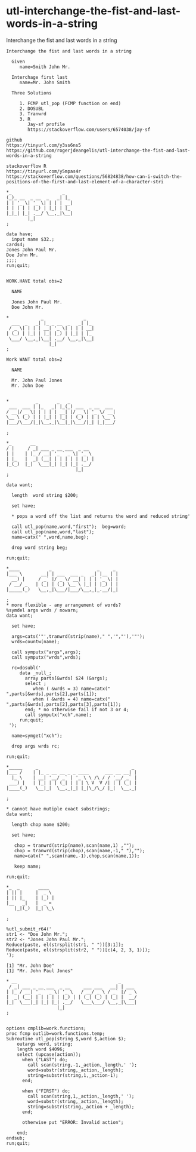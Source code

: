 # utl-interchange-the-fist-and-last-words-in-a-string
Interchange the fist and last words in a string 

    Interchange the fist and last words in a string                                                                                
                                                                                                                                   
      Given                                                                                                                        
         name=Smith John Mr.                                                                                                       
                                                                                                                                   
      Interchage first last                                                                                                        
         name=Mr. John Smith                                                                                                       
                                                                                                                                   
      Three Solutions                                                                                                              
                                                                                                                                   
         1. FCMP utl_pop (FCMP function on end)                                                                                    
         2. DOSUBL                                                                                                                 
         3. Tranwrd                                                                                                                
         3. R                                                                                                                      
            Jay-sf profile                                                                                                         
            https://stackoverflow.com/users/6574038/jay-sf                                                                         
                                                                                                                                   
    github                                                                                                                         
    https://tinyurl.com/y3ss6ns5                                                                                                   
    https://github.com/rogerjdeangelis/utl-interchange-the-fist-and-last-words-in-a-string                                         
                                                                                                                                   
    stackoverflow R                                                                                                                
    https://tinyurl.com/y5mpas4r                                                                                                   
    https://stackoverflow.com/questions/56824838/how-can-i-switch-the-positions-of-the-first-and-last-element-of-a-character-stri  
                                                                                                                                   
    *_                   _                                                                                                         
    (_)_ __  _ __  _   _| |_                                                                                                       
    | | '_ \| '_ \| | | | __|                                                                                                      
    | | | | | |_) | |_| | |_                                                                                                       
    |_|_| |_| .__/ \__,_|\__|                                                                                                      
            |_|                                                                                                                    
    ;                                                                                                                              
                                                                                                                                   
    data have;                                                                                                                     
      input name $32.;                                                                                                             
    cards4;                                                                                                                        
    Jones John Paul Mr.                                                                                                            
    Doe John Mr.                                                                                                                   
    ;;;;                                                                                                                           
    run;quit;                                                                                                                      
                                                                                                                                   
                                                                                                                                   
    WORK.HAVE total obs=2                                                                                                          
                                                                                                                                   
      NAME                                                                                                                         
                                                                                                                                   
      Jones John Paul Mr.                                                                                                          
      Doe John Mr.                                                                                                                 
                                                                                                                                   
    *            _               _                                                                                                 
      ___  _   _| |_ _ __  _   _| |_                                                                                               
     / _ \| | | | __| '_ \| | | | __|                                                                                              
    | (_) | |_| | |_| |_) | |_| | |_                                                                                               
     \___/ \__,_|\__| .__/ \__,_|\__|                                                                                              
                    |_|                                                                                                            
    ;                                                                                                                              
                                                                                                                                   
    Work WANT total obs=2                                                                                                          
                                                                                                                                   
      NAME                                                                                                                         
                                                                                                                                   
      Mr. John Paul Jones                                                                                                          
      Mr. John Doe                                                                                                                 
                                                                                                                                   
                                                                                                                                   
    *          _       _   _                                                                                                       
     ___  ___ | |_   _| |_(_) ___  _ __  ___                                                                                       
    / __|/ _ \| | | | | __| |/ _ \| '_ \/ __|                                                                                      
    \__ \ (_) | | |_| | |_| | (_) | | | \__ \                                                                                      
    |___/\___/|_|\__,_|\__|_|\___/|_| |_|___/                                                                                      
                                                                                                                                   
    ;                                                                                                                              
                                                                                                                                   
    *_       __                                                                                                                    
    / |     / _| ___ _ __ ___  _ __                                                                                                
    | |    | |_ / __| '_ ` _ \| '_ \                                                                                               
    | |_   |  _| (__| | | | | | |_) |                                                                                              
    |_(_)  |_|  \___|_| |_| |_| .__/                                                                                               
                              |_|                                                                                                  
    ;                                                                                                                              
                                                                                                                                   
    data want;                                                                                                                     
                                                                                                                                   
      length  word string $200;                                                                                                    
                                                                                                                                   
      set have;                                                                                                                    
                                                                                                                                   
      * pops a word off the list and returns the word and reduced string'                                                          
                                                                                                                                   
      call utl_pop(name,word,"first");  beg=word;                                                                                  
      call utl_pop(name,word,"last");                                                                                              
      name=catx(" ",word,name,beg);                                                                                                
                                                                                                                                   
      drop word string beg;                                                                                                        
                                                                                                                                   
    run;quit;                                                                                                                      
                                                                                                                                   
    *____           _                 _     _                                                                                      
    |___ \       __| | ___  ___ _   _| |__ | |                                                                                     
      __) |     / _` |/ _ \/ __| | | | '_ \| |                                                                                     
     / __/ _   | (_| | (_) \__ \ |_| | |_) | |                                                                                     
    |_____(_)   \__,_|\___/|___/\__,_|_.__/|_|                                                                                     
                                                                                                                                   
    ;                                                                                                                              
    * more flexible - any arrangement of words?                                                                                    
    %symdel args wrds / nowarn;                                                                                                    
    data want;                                                                                                                     
                                                                                                                                   
      set have;                                                                                                                    
                                                                                                                                   
      args=cats('"',tranwrd(strip(name)," ",'","'),'"');                                                                           
      wrds=countw(name);                                                                                                           
                                                                                                                                   
      call symputx("args",args);                                                                                                   
      call symputx("wrds",wrds);                                                                                                   
                                                                                                                                   
      rc=dosubl('                                                                                                                  
         data _null_;                                                                                                              
           array parts[&wrds] $24 (&args);                                                                                         
           select ;                                                                                                                
              when ( &wrds = 3) name=catx(" ",parts[&wrds],parts[2],parts[1]);                                                     
              when ( &wrds = 4) name=catx(" ",parts[&wrds],parts[2],parts[3],parts[1]);                                            
           end; * no otherwise fail if not 3 or 4;                                                                                 
           call symputx("xch",name);                                                                                               
         run;quit;                                                                                                                 
     ');                                                                                                                           
                                                                                                                                   
      name=symget("xch");                                                                                                          
                                                                                                                                   
      drop args wrds rc;                                                                                                           
                                                                                                                                   
    run;quit;                                                                                                                      
                                                                                                                                   
    *_____     _                                   _                                                                               
    |___ /    | |_ _ __ __ _ _ ____      ___ __ __| |                                                                              
      |_ \    | __| '__/ _` | '_ \ \ /\ / / '__/ _` |                                                                              
     ___) |   | |_| | | (_| | | | \ V  V /| | | (_| |                                                                              
    |____(_)   \__|_|  \__,_|_| |_|\_/\_/ |_|  \__,_|                                                                              
                                                                                                                                   
    ;                                                                                                                              
                                                                                                                                   
    * cannot have mutiple exact substrings;                                                                                        
    data want;                                                                                                                     
                                                                                                                                   
      length chop name $200;                                                                                                       
                                                                                                                                   
      set have;                                                                                                                    
                                                                                                                                   
       chop = tranwrd(strip(name),scan(name,1) ,"");                                                                               
       chop = tranwrd(strip(chop),scan(name,-1," "),"");                                                                           
       name=catx(" ",scan(name,-1),chop,scan(name,1));                                                                             
                                                                                                                                   
       keep name;                                                                                                                  
                                                                                                                                   
    run;quit;                                                                                                                      
                                                                                                                                   
    *_  _       ____                                                                                                               
    | || |     |  _ \                                                                                                              
    | || |_    | |_) |                                                                                                             
    |__   _|   |  _ <                                                                                                              
       |_|(_)  |_| \_\                                                                                                             
                                                                                                                                   
    ;                                                                                                                              
                                                                                                                                   
    %utl_submit_r64('                                                                                                              
    str1 <- "Doe John Mr.";                                                                                                        
    str2 <- "Jones John Paul Mr.";                                                                                                 
    Reduce(paste, el(strsplit(str1, " "))[3:1]);                                                                                   
    Reduce(paste, el(strsplit(str2, " "))[c(4, 2, 3, 1)]);                                                                         
    ');                                                                                                                            
                                                                                                                                   
    [1] "Mr. John Doe"                                                                                                             
    [1] "Mr. John Paul Jones"                                                                                                      
                                                                                                                                   
    * __                                      _                                                                                    
     / _| ___ _ __ ___  _ __     ___ ___   __| | ___                                                                               
    | |_ / __| '_ ` _ \| '_ \   / __/ _ \ / _` |/ _ \                                                                              
    |  _| (__| | | | | | |_) | | (_| (_) | (_| |  __/                                                                              
    |_|  \___|_| |_| |_| .__/   \___\___/ \__,_|\___|                                                                              
                       |_|                                                                                                         
    ;                                                                                                                              
                                                                                                                                   
                                                                                                                                   
    options cmplib=work.functions;                                                                                                 
    proc fcmp outlib=work.functions.temp;                                                                                          
    Subroutine utl_pop(string $,word $,action $);                                                                                  
        outargs word, string;                                                                                                      
        length word $4096;                                                                                                         
        select (upcase(action));                                                                                                   
          when ("LAST") do;                                                                                                        
            call scan(string,-1,_action,_length,' ');                                                                              
            word=substr(string,_action,_length);                                                                                   
            string=substr(string,1,_action-1);                                                                                     
          end;                                                                                                                     
                                                                                                                                   
          when ("FIRST") do;                                                                                                       
            call scan(string,1,_action,_length,' ');                                                                               
            word=substr(string,_action,_length);                                                                                   
            string=substr(string,_action + _length);                                                                               
          end;                                                                                                                     
                                                                                                                                   
          otherwise put "ERROR: Invalid action";                                                                                   
                                                                                                                                   
        end;                                                                                                                       
    endsub;                                                                                                                        
    run;quit;                                                                                                                      
                                                                                                                                   
                                                                                                             
